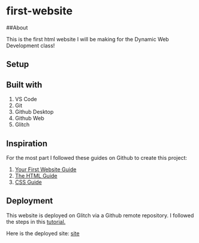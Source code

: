 # first-website

##About

This is the first html website I will be making for the Dynamic Web Development class!

## Setup


## Built with
1. VS Code
2. Git
3. Github Desktop
4. Github Web
5. Glitch

## Inspiration
For the most part I followed these guides on Github to create this project: 
1. [Your First Website Guide](https://github.com/muji786/spring2023-dynamic-web-development/blob/main/guides/your-first-website-guide.md)
2. [The HTML Guide](https://github.com/muji786/spring2023-dynamic-web-development/blob/main/guides/html-guide.md)
3. [CSS Guide](https://github.com/muji786/spring2023-dynamic-web-development/blob/main/guides/css-guide.md)


## Deployment
This website is deployed on Glitch via a Github remote repository. I followed the steps in this [tutorial.](https://github.com/muji786/spring2023-dynamic-web-development/blob/main/guides/your-first-website-guide.md)

Here is the deployed site: [site](https://first-website-peter.glitch.me/)
